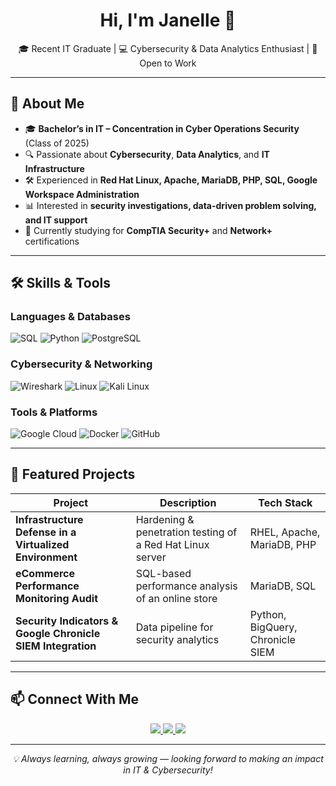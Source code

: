 <!-- GitHub Profile README -->
<h1 align="center">Hi, I'm Janelle 👋</h1>

<p align="center">
  🎓 Recent IT Graduate | 💻 Cybersecurity & Data Analytics Enthusiast | 🌟 Open to Work
</p>

---

## 🚀 About Me

- 🎓 **Bachelor’s in IT – Concentration in Cyber Operations Security** (Class of 2025)
- 🔍 Passionate about **Cybersecurity**, **Data Analytics**, and **IT Infrastructure**
- 🛠️ Experienced in **Red Hat Linux, Apache, MariaDB, PHP, SQL, Google Workspace Administration**
- 📊 Interested in **security investigations, data-driven problem solving, and IT support**
- 🌱 Currently studying for **CompTIA Security+** and **Network+** certifications

---

## 🛠 Skills & Tools

### **Languages & Databases**
![SQL](https://img.shields.io/badge/SQL-4479A1?style=for-the-badge&logo=MySQL&logoColor=white)
![Python](https://img.shields.io/badge/Python-3776AB?style=for-the-badge&logo=python&logoColor=white)
![PostgreSQL](https://img.shields.io/badge/PostgreSQL-336791?style=for-the-badge&logo=postgresql&logoColor=white)

### **Cybersecurity & Networking**
![Wireshark](https://img.shields.io/badge/Wireshark-1679A7?style=for-the-badge&logo=wireshark&logoColor=white)
![Linux](https://img.shields.io/badge/Linux-FCC624?style=for-the-badge&logo=linux&logoColor=black)
![Kali Linux](https://img.shields.io/badge/Kali_Linux-557C94?style=for-the-badge&logo=kalilinux&logoColor=white)

### **Tools & Platforms**
![Google Cloud](https://img.shields.io/badge/Google_Cloud-4285F4?style=for-the-badge&logo=googlecloud&logoColor=white)
![Docker](https://img.shields.io/badge/Docker-0db7ed?style=for-the-badge&logo=docker&logoColor=white)
![GitHub](https://img.shields.io/badge/GitHub-181717?style=for-the-badge&logo=github&logoColor=white)

---

## 📂 Featured Projects

| Project | Description | Tech Stack |
|---------|-------------|------------|
| **Infrastructure Defense in a Virtualized Environment** | Hardening & penetration testing of a Red Hat Linux server | RHEL, Apache, MariaDB, PHP |
| **eCommerce Performance Monitoring Audit** | SQL-based performance analysis of an online store | MariaDB, SQL |
| **Security Indicators & Google Chronicle SIEM Integration** | Data pipeline for security analytics | Python, BigQuery, Chronicle SIEM |

---

## 📫 Connect With Me

<p align="center">
  <a href="https://www.linkedin.com/in/your-linkedin/">
    <img src="https://img.shields.io/badge/LinkedIn-0077B5?logo=linkedin&logoColor=white&style=for-the-badge" />
  </a>
  <a href="mailto:your.email@example.com">
    <img src="https://img.shields.io/badge/Email-D14836?logo=gmail&logoColor=white&style=for-the-badge" />
  </a>
  <a href="https://github.com/yourusername">
    <img src="https://img.shields.io/badge/GitHub-181717?logo=github&logoColor=white&style=for-the-badge" />
  </a>
</p>

---

<p align="center">
  <i>💡 Always learning, always growing — looking forward to making an impact in IT & Cybersecurity!</i>
</p>
